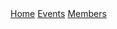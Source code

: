 <html lang="en-us">
  <head>
    <meta charset="UTF-8">
    <title>Accessible Research</title>
    <meta name="viewport" content="width=device-width, initial-scale=1">
    <meta name="theme-color" content="#157878">
    <link rel="stylesheet" href="css/normalize.css">
    <link href='https://fonts.googleapis.com/css?family=Open+Sans:400,700' rel='stylesheet' type='text/css'>
    <link rel="stylesheet" href="css/cayman.css">
    
  </head>
  <body>
   <section class="page-header">
      <a href="https://accessibleresearch.github.io" class="btn">Home</a>
      <a href="https://accessibleresearch.github.io/events" class="btn">Events</a>
      <a href="https://accessibleresearch.github.io/members" class="btn">Members</a>
   </section>
    
  </body>
</html>


